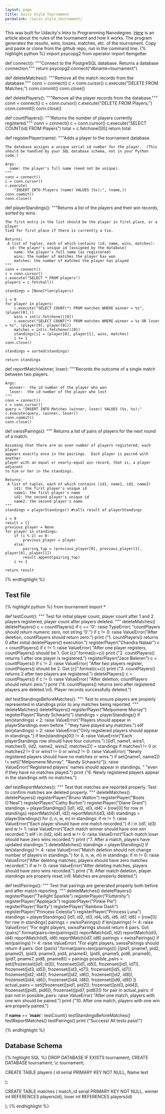 ```yaml
---
layout: page
title: Swiss Style Tournament
permalink: /swiss_style_tournament/
---
```

This was built for Udacity's Intro to Programming Nanodegree. [Here](https://en.wikipedia.org/wiki/Swiss-system_tournament) is an article about the rules of the tournament and how it works. The program generates the results, wins, losses, matches, etc. of the tournament. Copy and paste or clone from the github repo, run in the command line. 
{% highlight python %}
import psycopg2
from operator import itemgetter


def connect():
    """Connect to the PostgreSQL database.  Returns a database connection."""
    return psycopg2.connect("dbname=tournament")


def deleteMatches():
    """Remove all the match records from the database."""
    conn = connect()
    c = conn.cursor()
    c.execute("DELETE FROM Matches;")
    conn.commit()
    conn.close()
    

def deletePlayers():
    """Remove all the player records from the database."""
    conn = connect()
    c = conn.cursor()
    c.execute("DELETE FROM Players;")
    conn.commit()
    conn.close()
    

def countPlayers():
    """Returns the number of players currently registered."""
    conn = connect()
    c = conn.cursor()
    c.execute("SELECT COUNT(id) FROM Players")
    total = c.fetchone()[0]
    return total

    

def registerPlayer(name):
    """Adds a player to the tournament database.
  
    The database assigns a unique serial id number for the player.  (This
    should be handled by your SQL database schema, not in your Python code.)
  
    Args:
      name: the player's full name (need not be unique).
    """
    conn = connect()
    c = conn.cursor()
    c.execute(
        "INSERT INTO Players (name) VALUES (%s);", (name,))
    conn.commit()
    conn.close()
    

def playerStandings():
    """Returns a list of the players and their win records, sorted by wins.

    The first entry in the list should be the player in first place, or a player
    tied for first place if there is currently a tie.

    Returns:
     A list of tuples, each of which contains (id, name, wins, matches):
      id: the player's unique id (assigned by the database)
        name: the player's full name (as registered)
        wins: the number of matches the player has won
        matches: the number of matches the player has played 
    """
    conn = connect()
    c = conn.cursor()
    c.execute("SELECT * FROM players")
    players = c.fetchall()

    standings = [None]*len(players)

    i = 0
    for player in players:
        c.execute("SELECT COUNT(*) FROM matches WHERE winner = %s", (player[0],))
        wins = int(c.fetchone()[0])
        c.execute("SELECT COUNT(*) FROM matches WHERE winner = %s OR loser = %s", (player[0], player[0]))
        matches = int(c.fetchone()[0])
        standings[i] = (player[0], player[1], wins, matches)
        i += 1
    conn.close()

    standings = sorted(standings)

    return standings
    


def reportMatch(winner, loser):
    """Records the outcome of a single match between two players.

    Args:
      winner:  the id number of the player who won
      loser:  the id number of the player who lost
    """
    conn = connect()
    c = conn.cursor()
    query = "INSERT INTO Matches (winner, loser) VALUES (%s, %s);"
    c.execute(query, (winner, loser))
    conn.commit()
    conn.close()
 
def swissPairings():
    """ Returns a list of pairs of players for the next round of a match.
  
    Assuming that there are an even number of players registered, each player
    appears exactly once in the pairings.  Each player is paired with another
    player with an equal or nearly-equal win record, that is, a player adjacent
    to him or her in the standings.
  
    Returns:
     A list of tuples, each of which contains (id1, name1, id2, name2)
        id1: the first player's unique id
        name1: the first player's name
        id2: the second player's unique id
        name2: the second player's name
    """
    standings = playerStandings() #calls result of playerStandings

    i = 0   
    result = [] 
    previous_player = None
    for player in standings:
        if (i % 2) == 0:
            previous_player = player
        else:
            pairing_tup = (previous_player[0], previous_player[1], player[0], player[1])
            result.append(pairing_tup)
        i += 1

    return result

{% endhighlight %}

## Test file
{% highlight python %}
from tournament import *

def testCount():
    """
    Test for initial player count,
             player count after 1 and 2 players registered,
             player count after players deleted.
    """
    deleteMatches()
    deletePlayers()
    c = countPlayers()
    if c == '0':
        raise TypeError(
            "countPlayers should return numeric zero, not string '0'.")
    if c != 0:
        raise ValueError("After deletion, countPlayers should return zero.")
    print ("1. countPlayers() returns 0 after initial deletePlayers() execution.")
    registerPlayer("Chandra Nalaar")
    c = countPlayers()
    if c != 1:
        raise ValueError(
            "After one player registers, countPlayers() should be 1. Got {c}".format(c=c))
    print ("2. countPlayers() returns 1 after one player is registered.")
    registerPlayer("Jace Beleren")
    c = countPlayers()
    if c != 2:
        raise ValueError(
            "After two players register, countPlayers() should be 2. Got {c}".format(c=c))
    print ("3. countPlayers() returns 2 after two players are registered.")
    deletePlayers()
    c = countPlayers()
    if c != 0:
        raise ValueError(
            "After deletion, countPlayers should return zero.")
    print ("4. countPlayers() returns zero after registered players are deleted.\n5. Player records successfully deleted.")

def testStandingsBeforeMatches():
    """
    Test to ensure players are properly represented in standings prior
    to any matches being reported.
    """
    deleteMatches()
    deletePlayers()
    registerPlayer("Melpomene Murray")
    registerPlayer("Randy Schwartz")
    standings = playerStandings()
    if len(standings) < 2:
        raise ValueError("Players should appear in playerStandings even before "
                         "they have played any matches.")
    elif len(standings) > 2:
        raise ValueError("Only registered players should appear in standings.")
    if len(standings[0]) != 4:
        raise ValueError("Each playerStandings row should have four columns.")
    [(id1, name1, wins1, matches1), (id2, name2, wins2, matches2)] = standings
    if matches1 != 0 or matches2 != 0 or wins1 != 0 or wins2 != 0:
        raise ValueError(
            "Newly registered players should have no matches or wins.")
    if set([name1, name2]) != set(["Melpomene Murray", "Randy Schwartz"]):
        raise ValueError("Registered players' names should appear in standings, "
                         "even if they have no matches played.")
    print ("6. Newly registered players appear in the standings with no matches.")

def testReportMatches():
    """
    Test that matches are reported properly.
    Test to confirm matches are deleted properly.
    """
    deleteMatches()
    deletePlayers()
    registerPlayer("Bruno Walton")
    registerPlayer("Boots O'Neal")
    registerPlayer("Cathy Burton")
    registerPlayer("Diane Grant")
    standings = playerStandings()
    [id1, id2, id3, id4] = [row[0] for row in standings]
    reportMatch(id1, id2)
    reportMatch(id3, id4)
    standings = playerStandings()
    for (i, n, w, m) in standings:
        if m != 1:
            raise ValueError("Each player should have one match recorded.")
        if i in (id1, id3) and w != 1:
            raise ValueError("Each match winner should have one win recorded.")
        elif i in (id2, id4) and w != 0:
            raise ValueError("Each match loser should have zero wins recorded.")
    print ("7. After a match, players have updated standings.")
    deleteMatches()
    standings = playerStandings()
    if len(standings) != 4:
        raise ValueError("Match deletion should not change number of players in standings.")
    for (i, n, w, m) in standings:
        if m != 0:
            raise ValueError("After deleting matches, players should have zero matches recorded.")
        if w != 0:
            raise ValueError("After deleting matches, players should have zero wins recorded.")
    print ("8. After match deletion, player standings are properly reset.\n9. Matches are properly deleted.")

def testPairings():
    """
    Test that pairings are generated properly both before and after match reporting.
    """
    deleteMatches()
    deletePlayers()
    registerPlayer("Twilight Sparkle")
    registerPlayer("Fluttershy")
    registerPlayer("Applejack")
    registerPlayer("Pinkie Pie")
    registerPlayer("Rarity")
    registerPlayer("Rainbow Dash")
    registerPlayer("Princess Celestia")
    registerPlayer("Princess Luna")
    standings = playerStandings()
    [id1, id2, id3, id4, id5, id6, id7, id8] = [row[0] for row in standings]
    pairings = swissPairings()
    if len(pairings) != 4:
        raise ValueError(
            "For eight players, swissPairings should return 4 pairs. Got {pairs}".format(pairs=len(pairings)))
    reportMatch(id1, id2)
    reportMatch(id3, id4)
    reportMatch(id5, id6)
    reportMatch(id7, id8)
    pairings = swissPairings()
    if len(pairings) != 4:
        raise ValueError(
            "For eight players, swissPairings should return 4 pairs. Got {pairs}".format(pairs=len(pairings)))
    [(pid1, pname1, pid2, pname2), (pid3, pname3, pid4, pname4), (pid5, pname5, pid6, pname6), (pid7, pname7, pid8, pname8)] = pairings
    possible_pairs = set([frozenset([id1, id3]), frozenset([id1, id5]),
                          frozenset([id1, id7]), frozenset([id3, id5]),
                          frozenset([id3, id7]), frozenset([id5, id7]),
                          frozenset([id2, id4]), frozenset([id2, id6]),
                          frozenset([id2, id8]), frozenset([id4, id6]),
                          frozenset([id4, id8]), frozenset([id6, id8])
                          ])
    actual_pairs = set([frozenset([pid1, pid2]), frozenset([pid3, pid4]), frozenset([pid5, pid6]), frozenset([pid7, pid8])])
    for pair in actual_pairs:
        if pair not in possible_pairs:
            raise ValueError(
                "After one match, players with one win should be paired.")
    print ("10. After one match, players with one win are properly paired.")


if __name__ == '__main__':
    testCount()
    testStandingsBeforeMatches()
    testReportMatches()
    testPairings()
    print ("Success!  All tests pass!")

{% endhighlight %}
## Database Schema
{% highlight SQL %}
DROP DATABASE IF EXISTS tournament;
CREATE DATABASE tournament;
\c tournament;


CREATE TABLE players (
    id serial PRIMARY KEY NOT NULL,
    Name text
    
);

CREATE TABLE matches (
    match_id serial PRIMARY KEY NOT NULL,
    winner int REFERENCES players(id),
    loser int REFERENCES players(id)
    
);
{% endhighlight %}









